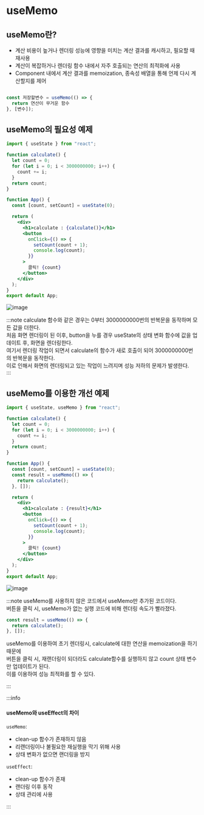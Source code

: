 # useMemo

## useMemo란?

- 계산 비용이 높거나 렌더링 성능에 영향을 미치는 계산 결과를 캐시하고, 필요할 때 재사용
- 계산이 복잡하거나 렌더링 함수 내에서 자주 호출되는 연산의 최적화에 사용
- Component 내에서 계산 결과를 memoization, 종속성 배열을 통해 언제 다시 계산할지를 제어

```jsx

const 저장할변수 = useMemo(() => {
  return 연산이 무거운 함수
}, [변수]);

```

## useMemo의 필요성 예제

```jsx
import { useState } from "react";

function calculate() {
  let count = 0;
  for (let i = 0; i < 3000000000; i++) {
    count += i;
  }
  return count;
}

function App() {
  const [count, setCount] = useState(0);

  return (
    <div>
      <h1>calculate : {calculate()}</h1>
      <button
        onClick={() => {
          setCount(count + 1);
          console.log(count);
        }}
      >
        클릭! {count}
      </button>
    </div>
  );
}
export default App;
```

![image](https://github.com/JJamVa/JJamVa/assets/80045006/5e5e4790-67ea-45dc-b3cf-1d38363aadcb)

:::note
calculate 함수와 같은 경우는 0부터 3000000000번의 반복문을 동작하며 모든 값을 더한다.<br/>
처음 화면 렌더링이 된 이후, button을 누를 경우 useState의 상태 변화 함수에 값을 업데이트 후, 화면을 렌더링한다.<br/>
여기서 렌더링 작업이 되면서 calculate의 함수가 새로 호출이 되어 3000000000번의 반복문을 동작한다.<br/>
이로 인해서 화면의 렌더링되고 있는 작업이 느려지며 성능 저하의 문제가 발생한다.<br/>
:::

## useMemo를 이용한 개선 예제

```jsx
import { useState, useMemo } from "react";

function calculate() {
  let count = 0;
  for (let i = 0; i < 3000000000; i++) {
    count += i;
  }
  return count;
}

function App() {
  const [count, setCount] = useState(0);
  const result = useMemo(() => {
    return calculate();
  }, []);

  return (
    <div>
      <h1>calculate : {result}</h1>
      <button
        onClick={() => {
          setCount(count + 1);
          console.log(count);
        }}
      >
        클릭! {count}
      </button>
    </div>
  );
}
export default App;
```

![image](https://github.com/JJamVa/JJamVa/assets/80045006/5e5e4790-67ea-45dc-b3cf-1d38363aadcb)

:::note
useMemo를 사용하지 않은 코드에서 useMemo만 추가된 코드이다.<br/>
버튼을 클릭 시, useMemo가 없는 실행 코드에 비해 렌더링 속도가 빨라졌다.<br/>

```jsx
const result = useMemo(() => {
  return calculate();
}, []);
```

useMemo를 이용하여 초기 렌더링시, calculate에 대한 연산을 memoization을 하기 때문에<br/>
버튼을 클릭 시, 재랜더링이 되더라도 calculate함수를 실행하지 않고 count 상태 변수만 업데이트가 된다.<br/>
이를 이용하여 성능 최적화를 할 수 있다.

:::

:::info

#### useMemo와 useEffect의 차이

`useMemo`:

- clean-up 함수가 존재하지 않음
- 리랜더링이나 불필요한 재실행을 막기 위해 사용
- 상태 변화가 없으면 랜더링을 방지

`useEffect`:

- clean-up 함수가 존재
- 랜더링 이후 동작
- 상태 관리에 사용

:::

<!-- 추가적으로 공부 후 작성 -->
